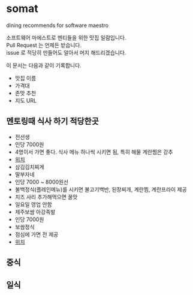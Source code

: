somat
=====

dining recommends for software maestro

소프트웨어 마에스트로 멘티들을 위한 맛집 일람입니다.  
Pull Request 는 언제든 받습니다.  
issue 로 적당히 만들어도 알아서 머지 해드리겠습니다. 

이 문서는 다음과 같이 기록합니다.

* 맛집 이름
 * 가격대 
 * 존맛 추천
 * 지도 URL 

멘토링때 식사 하기 적당한곳
----
* 전선생
 * 인당 7000원
 * 4명이서 가면 좋다. 식사 메뉴 하나씩 시키면 됨, 특히 해물 계란찜은 강추
 * [위치](http://maps.naver.com/?dlevel=12&pinType=site&pinId=19996896&x=127.0472470&y=37.5058050&enc=b64)
* 삼김김치찌게 
* 딸부자네
 * 인당 7000 ~ 8000원선
 * 불백정식(플레인메뉴)를 시키면 불고기백반, 된장찌개, 계란찜, 계란프라이 제공
 * 치즈 사리 추가해먹으면 꿀맛
 * 일요일 영업 안함
* 제주보쌈 아강족발
 * 인당 7000원
 * 보쌈정식
 * 점심에 가면 전 제공
 * [위치](http://map.naver.com/?dlevel=12&lat=37.5052182&lng=127.0476722&query=7ISc7Jq47Yq567OE7IucIOqwleuCqOq1rCDsl63sgrwx64%2BZIDcwNS0xNQ%3D%3D&type=ADDRESS&tab=1&enc=b64)

중식
----



일식
----
